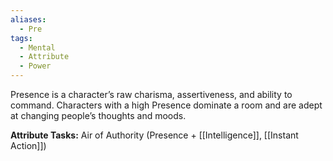 ```yaml
---
aliases:
  - Pre
tags:
  - Mental
  - Attribute
  - Power
---
```

Presence is a character’s raw charisma, assertiveness, and ability to command.
Characters with a high Presence dominate a room and are adept at changing
people’s thoughts and moods.

**Attribute Tasks:** 
Air of Authority (Presence + [[Intelligence]], [[Instant Action]])
